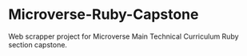 # Microverse-Ruby-Capstone
Web scrapper project for Microverse Main Technical Curriculum Ruby section capstone.
